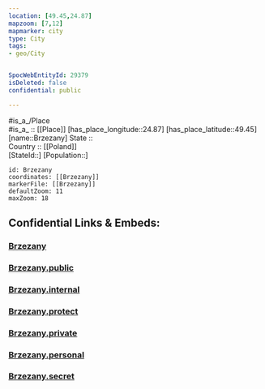 ```yaml
---
location: [49.45,24.87] 
mapzoom: [7,12] 
mapmarker: city 
type: City
tags:
- geo/City


SpocWebEntityId: 29379
isDeleted: false
confidential: public

---
```

#is_a_/Place  
#is_a_ :: [[Place]] 
[has_place_longitude::24.87] 
[has_place_latitude::49.45] 
[name::Brzezany] 
State ::  
Country :: [[Poland]]  
[StateId::] 
[Population::] 



```leaflet
id: Brzezany
coordinates: [[Brzezany]] 
markerFile: [[Brzezany]] 
defaultZoom: 11 
maxZoom: 18
```


## Confidential Links & Embeds: 

### [Brzezany](/_Standards/Earth/Continent/Europe/Europe~East/Ukraine/Regions~Ukraine/Ternopil'/City/Brzezany.md) 

### [Brzezany.public](/_public/Earth/Continent/Europe/Europe~East/Ukraine/Regions~Ukraine/Ternopil'/City/Brzezany.public.md) 

### [Brzezany.internal](/_internal/Earth/Continent/Europe/Europe~East/Ukraine/Regions~Ukraine/Ternopil'/City/Brzezany.internal.md) 

### [Brzezany.protect](/_protect/Earth/Continent/Europe/Europe~East/Ukraine/Regions~Ukraine/Ternopil'/City/Brzezany.protect.md) 

### [Brzezany.private](/_private/Earth/Continent/Europe/Europe~East/Ukraine/Regions~Ukraine/Ternopil'/City/Brzezany.private.md) 

### [Brzezany.personal](/_personal/Earth/Continent/Europe/Europe~East/Ukraine/Regions~Ukraine/Ternopil'/City/Brzezany.personal.md) 

### [Brzezany.secret](/_secret/Earth/Continent/Europe/Europe~East/Ukraine/Regions~Ukraine/Ternopil'/City/Brzezany.secret.md)

